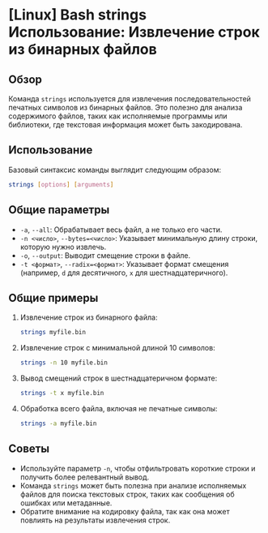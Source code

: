 # [Linux] Bash strings Использование: Извлечение строк из бинарных файлов

## Обзор
Команда `strings` используется для извлечения последовательностей печатных символов из бинарных файлов. Это полезно для анализа содержимого файлов, таких как исполняемые программы или библиотеки, где текстовая информация может быть закодирована.

## Использование
Базовый синтаксис команды выглядит следующим образом:

```bash
strings [options] [arguments]
```

## Общие параметры
- `-a`, `--all`: Обрабатывает весь файл, а не только его части.
- `-n <число>`, `--bytes=<число>`: Указывает минимальную длину строки, которую нужно извлечь.
- `-o`, `--output`: Выводит смещение строки в файле.
- `-t <формат>`, `--radix=<формат>`: Указывает формат смещения (например, `d` для десятичного, `x` для шестнадцатеричного).

## Общие примеры
1. Извлечение строк из бинарного файла:
   ```bash
   strings myfile.bin
   ```

2. Извлечение строк с минимальной длиной 10 символов:
   ```bash
   strings -n 10 myfile.bin
   ```

3. Вывод смещений строк в шестнадцатеричном формате:
   ```bash
   strings -t x myfile.bin
   ```

4. Обработка всего файла, включая не печатные символы:
   ```bash
   strings -a myfile.bin
   ```

## Советы
- Используйте параметр `-n`, чтобы отфильтровать короткие строки и получить более релевантный вывод.
- Команда `strings` может быть полезна при анализе исполняемых файлов для поиска текстовых строк, таких как сообщения об ошибках или метаданные.
- Обратите внимание на кодировку файла, так как она может повлиять на результаты извлечения строк.